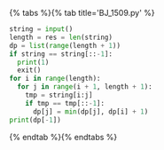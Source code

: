 {% tabs %}{% tab title='BJ_1509.py' %}

```py
string = input()
length = res = len(string)
dp = list(range(length + 1))
if string == string[::-1]:
  print(1)
  exit()
for i in range(length):
  for j in range(i + 1, length + 1):
    tmp = string[i:j]
    if tmp == tmp[::-1]:
      dp[j] = min(dp[j], dp[i] + 1)
print(dp[-1])
```

{% endtab %}{% endtabs %}

